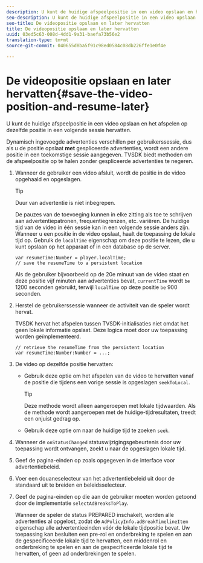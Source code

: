 ```yaml
---
description: U kunt de huidige afspeelpositie in een video opslaan en het afspelen op dezelfde positie in een volgende sessie hervatten.
seo-description: U kunt de huidige afspeelpositie in een video opslaan en het afspelen op dezelfde positie in een volgende sessie hervatten.
seo-title: De videopositie opslaan en later hervatten
title: De videopositie opslaan en later hervatten
uuid: 03ed5c63-008d-4dd1-9a31-baefa73b56e2
translation-type: tm+mt
source-git-commit: 040655d8ba5f91c98ed0584c08db226ffe1e0f4e

---
```



# De videopositie opslaan en later hervatten{#save-the-video-position-and-resume-later}

U kunt de huidige afspeelpositie in een video opslaan en het afspelen op dezelfde positie in een volgende sessie hervatten.

Dynamisch ingevoegde advertenties verschillen per gebruikerssessie, dus als u de positie opslaat **met** gespliceerde advertenties, wordt een andere positie in een toekomstige sessie aangegeven. TVSDK biedt methoden om de afspeelpositie op te halen zonder gespliceerde advertenties te negeren.

1. Wanneer de gebruiker een video afsluit, wordt de positie in de video opgehaald en opgeslagen.

   >[!TIP]
   >
   >Duur van advertentie is niet inbegrepen.

   De pauzes van de toevoeging kunnen in elke zitting als toe te schrijven aan advertentiepatronen, frequentiegrenzen, etc. variëren. De huidige tijd van de video in één sessie kan in een volgende sessie anders zijn. Wanneer u een positie in de video opslaat, haalt de toepassing de lokale tijd op. Gebruik de `localTime` eigenschap om deze positie te lezen, die u kunt opslaan op het apparaat of in een database op de server.

   ```
   var resumeTime:Number = player.localTime; 
   // save the resumeTime to a persistent location
   ```

   Als de gebruiker bijvoorbeeld op de 20e minuut van de video staat en deze positie vijf minuten aan advertenties bevat, `currentTime` wordt `be` 1200 seconden gebruikt, terwijl `localTime` op deze positie `be` 900 seconden.

1. Herstel de gebruikerssessie wanneer de activiteit van de speler wordt hervat.

   TVSDK hervat het afspelen tussen TVSDK-initialisaties niet omdat het geen lokale informatie opslaat. Deze logica moet door uw toepassing worden geïmplementeerd.

   ```
   // retrieve the resumeTime from the persistent location 
   var resumeTime:Number:Number = ...;
   ```

1. De video op dezelfde positie hervatten:

   * Gebruik deze optie om het afspelen van de video te hervatten vanaf de positie die tijdens een vorige sessie is opgeslagen `seekToLocal`.

      >[!TIP]
      >
      >Deze methode wordt alleen aangeroepen met lokale tijdwaarden. Als de methode wordt aangeroepen met de huidige-tijdresultaten, treedt een onjuist gedrag op.

   * Gebruik deze optie om naar de huidige tijd te zoeken `seek`.

1. Wanneer de `onStatusChanged` statuswijzigingsgebeurtenis door uw toepassing wordt ontvangen, zoekt u naar de opgeslagen lokale tijd.
1. Geef de pagina-einden op zoals opgegeven in de interface voor advertentiebeleid.
1. Voer een douaneselecteur van het advertentiebeleid uit door de standaard uit te breiden en beleidsselecteur.
1. Geef de pagina-einden op die aan de gebruiker moeten worden getoond door de implementatie `selectAdBreaksToPlay`.

   Wanneer de speler de status PREPARED inschakelt, worden alle advertenties al opgelost, zodat de `AdPolicyInfo.adBreakTimelineItem` eigenschap alle advertentieeinden vóór de lokale tijdpositie bevat. Uw toepassing kan besluiten een pre-rol en onderbreking te spelen en aan de gespecificeerde lokale tijd te hervatten, een middenrol en onderbreking te spelen en aan de gespecificeerde lokale tijd te hervatten, of geen ad onderbrekingen te spelen.
